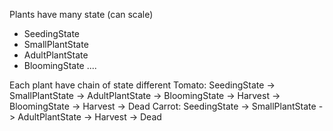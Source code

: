 Plants have many state (can scale)
- SeedingState
- SmallPlantState
- AdultPlantState
- BloomingState
....

Each plant have chain of state different
Tomato: SeedingState -> SmallPlantState -> AdultPlantState -> BloomingState -> Harvest -> BloomingState -> Harvest -> Dead
Carrot: SeedingState -> SmallPlantState -> AdultPlantState -> Harvest -> Dead
